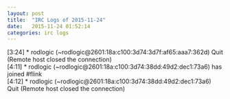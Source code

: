 ```yaml
---
layout: post
title:  "IRC Logs of 2015-11-24"
date:   2015-11-24 01:52:14
categories: irc logs
---
```

<span class="irc-date">[3:24]</span> <span class="irc-navy">* rodlogic (~rodlogic@2601:18a:c100:3d74:3d7f:af65:aaa7:362d) Quit (Remote host closed the connection)</span><br />
<span class="irc-date">[4:11]</span> <span class="irc-green">* rodlogic (~rodlogic@2601:18a:c100:3d74:38dd:49d2:dec1:73a6) has joined #flink</span><br />
<span class="irc-date">[4:12]</span> <span class="irc-navy">* rodlogic (~rodlogic@2601:18a:c100:3d74:38dd:49d2:dec1:73a6) Quit (Remote host closed the connection)</span><br />
